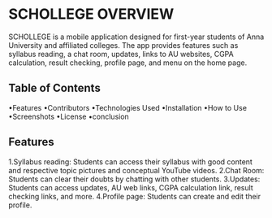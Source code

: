 # SCHOLLEGE OVERVIEW

SCHOLLEGE is a mobile application designed for first-year students of Anna University and affiliated colleges. The app provides features such as syllabus reading, a chat room, updates, links to AU websites, CGPA calculation, result checking, profile page, and menu on the home page.

## Table of Contents

•Features
•Contributors
•Technologies Used
•Installation
•How to Use
•Screenshots
•License
•conclusion

## Features

1.Syllabus reading: Students can access their syllabus with good content and respective topic pictures and conceptual YouTube videos.
2.Chat Room: Students can clear their doubts by chatting with other students.
3.Updates: Students can access updates, AU web links, CGPA calculation link, result checking links, and more.
4.Profile page: Students can create and edit their profile.
